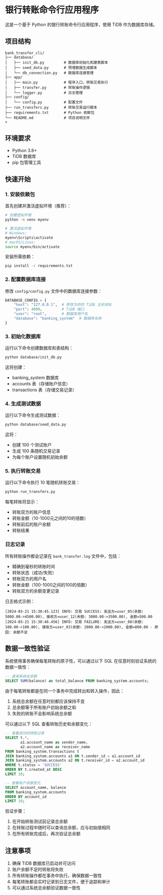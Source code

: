 # 银行转账命令行应用程序

这是一个基于 Python 的银行转账命令行应用程序，使用 TiDB 作为数据库存储。

## 项目结构
```
bank_transfer_cli/
├── database/
│   ├── init_db.py         # 数据库初始化和建表脚本
│   ├── seed_data.py       # 预埋数据生成脚本
│   └── db_connection.py   # 数据库连接管理
├── app/
│   ├── main.py            # 程序入口，转账交易执行
│   ├── transfer.py        # 转账操作逻辑
│   └── logger.py          # 日志管理
├── config/
│   └── config.py          # 配置文件
├── run_transfers.py       # 转账交易运行脚本
├── requirements.txt       # Python 依赖包
└── README.md              # 项目说明文件
+
```

## 环境要求

- Python 3.8+
- TiDB 数据库
- pip 包管理工具

## 快速开始

### 1. 安装依赖包

首先创建并激活虚拟环境（推荐）：
```bash
# 创建虚拟环境
python -m venv myenv

# 激活虚拟环境
# Windows:
myenv\Scripts\activate
# macOS/Linux:
source myenv/bin/activate
```

安装所需依赖：
```bash
pip install -r requirements.txt
```

### 2. 配置数据库连接

修改 `config/config.py` 文件中的数据库连接参数：
```python
DATABASE_CONFIG = {
    "host": "127.0.0.1",  # 修改为你的 TiDB 主机地址
    "port": 4000,         # TiDB 端口
    "user": "root",       # 数据库用户名
    "database": "banking_system"  # 数据库名称
}
```

### 3. 初始化数据库

运行以下命令创建数据库和表结构：
```bash
python database/init_db.py
```

这将创建：
- banking_system 数据库
- accounts 表（存储账户信息）
- transactions 表（存储交易记录）

### 4. 生成测试数据

运行以下命令生成测试数据：
```bash
python database/seed_data.py
```

这将：
- 创建 100 个测试账户
- 生成 100 条随机交易记录
- 为每个账户设置随机初始余额

### 5. 执行转账交易

运行以下命令执行 10 笔随机转账交易：
```bash
python run_transfers.py
```

每笔转账将显示：
- 转账双方的账户信息
- 转账金额（10-1000元之间的10的倍数）
- 转账前后的账户余额
- 转账结果

### 日志记录

所有转账操作都会记录在 `bank_transfer.log` 文件中，包括：
- 精确到毫秒的转账时间
- 转账状态（成功/失败）
- 转账双方的用户名
- 转账金额（100-1000之间的100的倍数）
- 转账双方的余额变更记录

日志格式示例：
```
[2024-03-21 15:30:45.123] INFO: 交易 SUCCESS: 发送方=user_05(余额: 5000.00->4500.00), 接收方=user_12(余额: 3000.00->3500.00), 金额=500.00
[2024-03-21 15:30:46.456] INFO: 交易 FAILURE: 发送方=user_08(余额: 100.00->100.00), 接收方=user_03(余额: 2000.00->2000.00), 金额=800.00 - 原因: 余额不足
```

## 数据一致性验证

系统使用事务确保每笔转账的原子性，可以通过以下 SQL 在任意时刻验证系统的数据一致性：

```sql
-- 查询系统总余额
SELECT SUM(balance) as total_balance FROM banking_system.accounts;
```

由于每笔转账都是在同一个事务中完成转出和转入操作，因此：
1. 系统总余额在任意时刻都应该保持不变
2. 总余额等于所有账户初始余额之和
3. 失败的转账不会影响系统总余额

可以通过以下 SQL 查看转账历史和余额变化：

```sql
-- 查看成功的转账记录
SELECT t.*, 
       a1.account_name as sender_name, 
       a2.account_name as receiver_name
FROM banking_system.transactions t
JOIN banking_system.accounts a1 ON t.sender_id = a1.account_id
JOIN banking_system.accounts a2 ON t.receiver_id = a2.account_id
WHERE t.status = 'SUCCESS'
ORDER BY t.created_at DESC
LIMIT 10;

-- 查看账户余额变化
SELECT account_name, balance
FROM banking_system.accounts
ORDER BY account_id
LIMIT 10;
```

验证步骤：
1. 在开始转账测试前记录总余额
2. 在转账过程中随时可以查询总余额，应与初始值相同
3. 在所有转账完成后，再次验证总余额

## 注意事项

1. 确保 TiDB 数据库已启动并可访问
2. 账户余额不足时转账将失败
3. 所有转账操作都在事务中执行，确保数据一致性
4. 每笔转账都会实时记录到日志文件，便于追踪和审计
5. 可以通过系统总余额验证数据一致性
